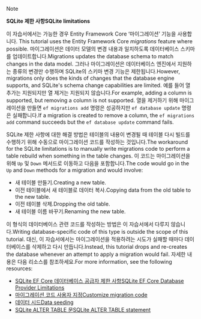 > [!NOTE]
> 
> <span data-ttu-id="59c29-101">**SQLite 제한 사항**</span><span class="sxs-lookup"><span data-stu-id="59c29-101">**SQLite limitations**</span></span>
>
> <span data-ttu-id="59c29-102">이 자습서에서는 가능한 경우 Entity Framework Core ‘마이그레이션’ 기능을 사용합니다. </span><span class="sxs-lookup"><span data-stu-id="59c29-102">This tutorial uses the Entity Framework Core *migrations* feature where possible.</span></span> <span data-ttu-id="59c29-103">마이그레이션은 데이터 모델의 변경 내용과 일치하도록 데이터베이스 스키마를 업데이트합니다.</span><span class="sxs-lookup"><span data-stu-id="59c29-103">Migrations updates the database schema to match changes in the data model.</span></span> <span data-ttu-id="59c29-104">그러나 마이그레이션은 데이터베이스 엔진에서 지원하는 종류의 변경만 수행하며 SQLite의 스키마 변경 기능은 제한됩니다.</span><span class="sxs-lookup"><span data-stu-id="59c29-104">However, migrations only does the kinds of changes that the database engine supports, and SQLite's schema change capabilities are limited.</span></span> <span data-ttu-id="59c29-105">예를 들어 열 추가는 지원되지만 열 제거는 지원되지 않습니다.</span><span class="sxs-lookup"><span data-stu-id="59c29-105">For example, adding a column is supported, but removing a column is not supported.</span></span> <span data-ttu-id="59c29-106">열을 제거하기 위해 마이그레이션을 만들면 `ef migrations add` 명령은 성공하지만 `ef database update` 명령은 실패합니다.</span><span class="sxs-lookup"><span data-stu-id="59c29-106">If a migration is created to remove a column, the `ef migrations add` command succeeds but the `ef database update` command fails.</span></span> 
>
> <span data-ttu-id="59c29-107">SQLite 제한 사항에 대한 해결 방법은 테이블의 내용이 변경될 때 테이블 다시 빌드를 수행하기 위해 수동으로 마이그레이션 코드를 작성하는 것입니다.</span><span class="sxs-lookup"><span data-stu-id="59c29-107">The workaround for the SQLite limitations is to manually write migrations code to perform a table rebuild when something in the table changes.</span></span> <span data-ttu-id="59c29-108">이 코드는 마이그레이션을 위해 `Up` 및 `Down` 메서드로 이동하고 다음을 포함합니다.</span><span class="sxs-lookup"><span data-stu-id="59c29-108">The code would go in the `Up` and `Down` methods for a migration and would involve:</span></span>
>
> * <span data-ttu-id="59c29-109">새 테이블 만들기.</span><span class="sxs-lookup"><span data-stu-id="59c29-109">Creating a new table.</span></span>
> * <span data-ttu-id="59c29-110">이전 테이블에서 새 테이블로 데이터 복사.</span><span class="sxs-lookup"><span data-stu-id="59c29-110">Copying data from the old table to the new table.</span></span>
> * <span data-ttu-id="59c29-111">이전 테이블 삭제.</span><span class="sxs-lookup"><span data-stu-id="59c29-111">Dropping the old table.</span></span>
> * <span data-ttu-id="59c29-112">새 테이블 이름 바꾸기.</span><span class="sxs-lookup"><span data-stu-id="59c29-112">Renaming the new table.</span></span>
>
> <span data-ttu-id="59c29-113">이 형식의 데이터베이스 관련 코드를 작성하는 방법은 이 자습서에서 다루지 않습니다.</span><span class="sxs-lookup"><span data-stu-id="59c29-113">Writing database-specific code of this type is outside the scope of this tutorial.</span></span> <span data-ttu-id="59c29-114">대신, 이 자습서에서는 마이그레이션을 적용하려는 시도가 실패할 때마다 데이터베이스를 삭제하고 다시 만듭니다.</span><span class="sxs-lookup"><span data-stu-id="59c29-114">Instead, this tutorial drops and re-creates the database whenever an attempt to apply a migration would fail.</span></span> <span data-ttu-id="59c29-115">자세한 내용은 다음 리소스를 참조하세요.</span><span class="sxs-lookup"><span data-stu-id="59c29-115">For more information, see the following resources:</span></span>
>
> * [<span data-ttu-id="59c29-116">SQLite EF Core 데이터베이스 공급자 제한 사항</span><span class="sxs-lookup"><span data-stu-id="59c29-116">SQLite EF Core Database Provider Limitations</span></span>](/ef/core/providers/sqlite/limitations)
> * [<span data-ttu-id="59c29-117">마이그레이션 코드 사용자 지정</span><span class="sxs-lookup"><span data-stu-id="59c29-117">Customize migration code</span></span>](/ef/core/managing-schemas/migrations/#customize-migration-code)
> * [<span data-ttu-id="59c29-118">데이터 시드</span><span class="sxs-lookup"><span data-stu-id="59c29-118">Data seeding</span></span>](/ef/core/modeling/data-seeding)
> * [<span data-ttu-id="59c29-119">SQLite ALTER TABLE 문</span><span class="sxs-lookup"><span data-stu-id="59c29-119">SQLite ALTER TABLE statement</span></span>](https://sqlite.org/lang_altertable.html)